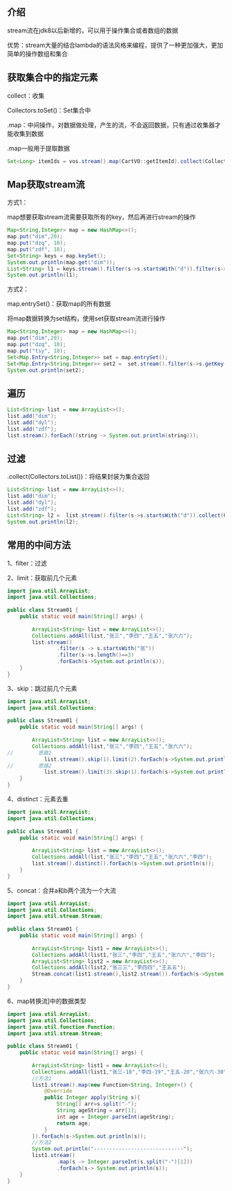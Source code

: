 ## 介绍

stream流在jdk8以后新增的，可以用于操作集合或者数组的数据

优势：stream大量的结合lambda的语法风格来编程，提供了一种更加强大，更加简单的操作数组和集合

## 获取集合中的指定元素

collect：收集

Collectors.toSet()：Set集合中

.map：中间操作，对数据做处理，产生的流，不会返回数据，只有通过收集器才能收集到数据

.map一般用于提取数据

```java
Set<Long> itemIds = vos.stream().map(CartVO::getItemId).collect(Collectors.toSet());
```

## Map获取stream流

方式1：

map想要获取stream流需要获取所有的key，然后再进行stream的操作

```java
Map<String,Integer> map = new HashMap<>();
map.put("dim",20);
map.put("dzq", 10);
map.put("zdf", 18);
Set<String> keys = map.keySet();
System.out.println(map.get("dim"));
List<String> l1 = keys.stream().filter(s->s.startsWith("d")).filter(s->map.get(s)>10).collect(Collectors.toList());
System.out.println(l1);
```

方式2：

map.entrySet()：获取map的所有数据

将map数据转换为set结构，使用set获取stream流进行操作

```java
Map<String,Integer> map = new HashMap<>();
map.put("dim",20);
map.put("dzq", 10);
map.put("tsy", 18);
Set<Map.Entry<String,Integer>> set = map.entrySet();
Set<Map.Entry<String,Integer>> set2 =  set.stream().filter(s->s.getKey().contains("d")).collect(Collectors.toSet());
System.out.println(set2);
```

## 遍历

```java
List<String> list = new ArrayList<>();
list.add("dim");
list.add("dyl");
list.add("zdf");
list.stream().forEach((string -> System.out.println(string)));
```

## 过滤

.collect(Collectors.toList())：将结果封装为集合返回

```java
List<String> list = new ArrayList<>();
list.add("dim");
list.add("dyl");
list.add("zdf");
List<String> l2 =  list.stream().filter(s->s.startsWith("d")).collect(Collectors.toList());
System.out.println(l2);
```

## 常用的中间方法

1、filter：过滤

2、limit：获取前几个元素

``` java
import java.util.ArrayList;
import java.util.Collections;
 
public class Stream01 {
    public static void main(String[] args) {
 
        ArrayList<String> list = new ArrayList<>();
        Collections.addAll(list,"张三","李四","王五","张六六");
        list.stream()
                .filter(s -> s.startsWith("张"))
                .filter(s->s.length()==3)
                .forEach(s->System.out.println(s));
    }
}
```

3、skip：跳过前几个元素

``` java
import java.util.ArrayList;
import java.util.Collections;
 
public class Stream01 {
    public static void main(String[] args) {
 
        ArrayList<String> list = new ArrayList<>();
        Collections.addAll(list,"张三","李四","王五","张六六");
//        思路1
            list.stream().skip(1).limit(2).forEach(s->System.out.println(s));
//        思路2
            list.stream().limit(3).skip(1).forEach(s->System.out.println(s));
    }
}
```

4、distinct：元素去重

``` java
import java.util.ArrayList;
import java.util.Collections;
 
public class Stream01 {
    public static void main(String[] args) {
 
        ArrayList<String> list = new ArrayList<>();
        Collections.addAll(list,"张三","李四","王五","张六六","李四");
        list.stream().distinct().forEach(s->System.out.println(s));
    }
}
```



5、concat：合并a和b两个流为一个大流

```java
import java.util.ArrayList;
import java.util.Collections;
import java.util.stream.Stream;
 
public class Stream01 {
    public static void main(String[] args) {
 
        ArrayList<String> list1 = new ArrayList<>();
        Collections.addAll(list1,"张三","李四","王五","张六六","李四");
        ArrayList<String> list2 = new ArrayList<>();
        Collections.addAll(list2,"张三三","李四四","王五五");
        Stream.concat(list1.stream(),list2.stream()).forEach(s->System.out.println(s));
    }
}
```

6、map转换流]中的数据类型

```java
import java.util.ArrayList;
import java.util.Collections;
import java.util.function.Function;
import java.util.stream.Stream;
 
public class Stream01 {
    public static void main(String[] args) {
 
        ArrayList<String> list1 = new ArrayList<>();
        Collections.addAll(list1,"张三-18","李四-19","王五-20","张六六-30","李四-40");
        //方法1
        list1.stream().map(new Function<String, Integer>() {
            @Override
            public Integer apply(String s){
                String[] arr=s.split("-");
                String ageString = arr[1];
                int age = Integer.parseInt(ageString);
                return age;
            }
        }).forEach(s->System.out.println(s));
        //方法2
        System.out.println("-----------------------------");
        list1.stream()
                .map(s -> Integer.parseInt(s.split("-")[1]))
                .forEach(s-> System.out.println(s));
    }
}
```
